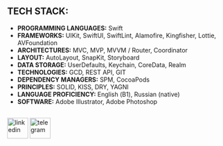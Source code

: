 ## TECH STACK:
- **PROGRAMMING LANGUAGES:** Swift  
- **FRAMEWORKS:** UIKit, SwiftUI, SwiftLint, Alamofire, Kingfisher, Lottie, AVFoundation  
- **ARCHITECTURES:** MVC, MVP, MVVM / Router, Coordinator  
- **LAYOUT:** AutoLayout, SnapKit, Storyboard  
- **DATA STORAGE:** UserDefaults, Keychain, CoreData, Realm  
- **TECHNOLOGIES:** GCD, REST API, GIT  
- **DEPENDENCY MANAGERS:** SPM, CocoaPods  
- **PRINCIPLES:** SOLID, KISS, DRY, YAGNI  
- **LANGUAGE PROFICIENCY:** English (В1), Russian (native)
- **SOFTWARE:** Adobe Illustrator, Adobe Photoshop
## 
[<img src='https://github.com/eldarovsky/eldarovsky/assets/60284515/74bdddf1-d880-4185-93f5-bc0c59775622' alt='linkedin' height='48'>](https://www.linkedin.com/in/eldar-abdullin/)
[<img src='https://github.com/eldarovsky/eldarovsky/assets/60284515/3ece8dd6-185d-43d5-bafc-4858546e11eb' alt='telegram' height='48'>](https://t.me/eldarovsky)

